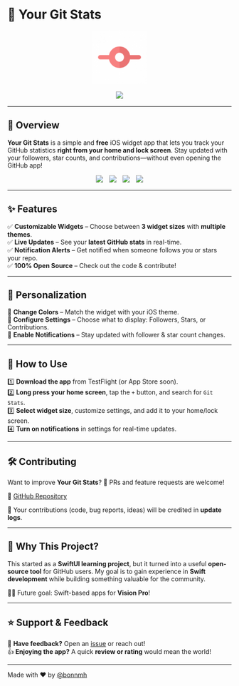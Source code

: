 # 🚀 Your Git Stats  

<p align="center">
    <a href="https://testflight.apple.com/join/HMuzVXe5">
        <img src="Git Stats/Assets.xcassets/AppIcon.appiconset/Icon-App-83.5x83.5@2x.png" width="120">
    </a>
</p>

<p align="center">
    <a href="https://testflight.apple.com/join/HMuzVXe5">
        <img src="https://upload.wikimedia.org/wikipedia/commons/3/3c/Download_on_the_App_Store_Badge.svg" width="200">
    </a>
</p>

---

## 📌 Overview  

**Your Git Stats** is a simple and **free** iOS widget app that lets you track your GitHub statistics **right from your home and lock screen**. Stay updated with your followers, star counts, and contributions—without even opening the GitHub app!  

<p align="center">
  <img src="https://firebasestorage.googleapis.com/v0/b/plantea-5f102.appspot.com/o/telegram-cloud-photo-size-5-6208760446735991501-y%201.jpg?alt=media&token=6a71b907-6025-48ff-bd18-5cfd4f2fd2e6" width="22%" style="margin-right: 10px;">
  <img src="https://firebasestorage.googleapis.com/v0/b/plantea-5f102.appspot.com/o/telegram-cloud-photo-size-5-6208760446735991502-y%201.jpg?alt=media&token=534f9972-edde-4c73-a573-f7bf8274caa5" width="22%" style="margin-right: 10px;">
  <img src="https://firebasestorage.googleapis.com/v0/b/plantea-5f102.appspot.com/o/telegram-cloud-photo-size-5-6208760446735991503-y%201.jpg?alt=media&token=0034e7f2-5cad-4bed-beb6-84d9a4b0eefa" width="22%" style="margin-right: 10px;">
  <img src="https://firebasestorage.googleapis.com/v0/b/plantea-5f102.appspot.com/o/telegram-cloud-photo-size-5-6208760446735991504-y%201.jpg?alt=media&token=351ebbed-ae0e-4c86-b679-4d4bf8ad0bd9" width="22%">
</p>

---

## ✨ Features  

✅ **Customizable Widgets** – Choose between **3 widget sizes** with **multiple themes**.  
✅ **Live Updates** – See your **latest GitHub stats** in real-time.  
✅ **Notification Alerts** – Get notified when someone follows you or stars your repo.  
✅ **100% Open Source** – Check out the code & contribute!  

---

## 🎨 Personalization  

🎨 **Change Colors** – Match the widget with your iOS theme.  
🔧 **Configure Settings** – Choose what to display: Followers, Stars, or Contributions.  
🔔 **Enable Notifications** – Stay updated with follower & star count changes.  

---

## 📲 How to Use  

1️⃣ **Download the app** from TestFlight (or App Store soon).  
2️⃣ **Long press your home screen**, tap the `+` button, and search for `Git Stats`.  
3️⃣ **Select widget size**, customize settings, and add it to your home/lock screen.  
4️⃣ **Turn on notifications** in settings for real-time updates.  

---

## 🛠 Contributing  

Want to improve **Your Git Stats**? 🚀 PRs and feature requests are welcome!  

🔗 [GitHub Repository](https://github.com/bonnmh)  

🙌 Your contributions (code, bug reports, ideas) will be credited in **update logs**.  

---

## 🤔 Why This Project?  

This started as a **SwiftUI learning project**, but it turned into a useful **open-source tool** for GitHub users. My goal is to gain experience in **Swift development** while building something valuable for the community.  

👨‍💻 Future goal: Swift-based apps for **Vision Pro**!  

---

## ⭐️ Support & Feedback  

💬 **Have feedback?** Open an [issue](https://github.com/bonnmh) or reach out!  
👍 **Enjoying the app?** A quick **review or rating** would mean the world!  

---

Made with ❤️ by [@bonnmh](https://github.com/bonnmh)  
